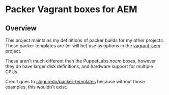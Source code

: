 # Packer Vagrant boxes for AEM

## Overview

This project maintains my definitions of packer builds for my other projects. These packer templates are (or will be) use as options in the [vagrant-aem](https://github.com/bstopp/vagrant-aem) project.

These aren't much different than the PuppetLabs *nocm* boxes, however they do have larger disk definitions, and hardware support for multiple CPUs.

Credit goes to [shiguredo/packer-templates](https://github.com/shiguredo/packer-templates) because without those examples, this wouldn't exist.
